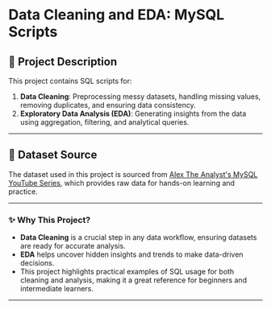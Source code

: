 # Data Cleaning and EDA: MySQL Scripts

## 📝 Project Description
This project contains SQL scripts for:
1. **Data Cleaning**: Preprocessing messy datasets, handling missing values, removing duplicates, and ensuring data consistency.
2. **Exploratory Data Analysis (EDA)**: Generating insights from the data using aggregation, filtering, and analytical queries.

---

## 📂 Dataset Source  
The dataset used in this project is sourced from [Alex The Analyst's MySQL YouTube Series](https://github.com/AlexTheAnalyst/MySQL-YouTube-Series), which provides raw data for hands-on learning and practice.  

---

### ✨ Why This Project?  
- **Data Cleaning** is a crucial step in any data workflow, ensuring datasets are ready for accurate analysis.  
- **EDA** helps uncover hidden insights and trends to make data-driven decisions.  
- This project highlights practical examples of SQL usage for both cleaning and analysis, making it a great reference for beginners and intermediate learners.  

---
